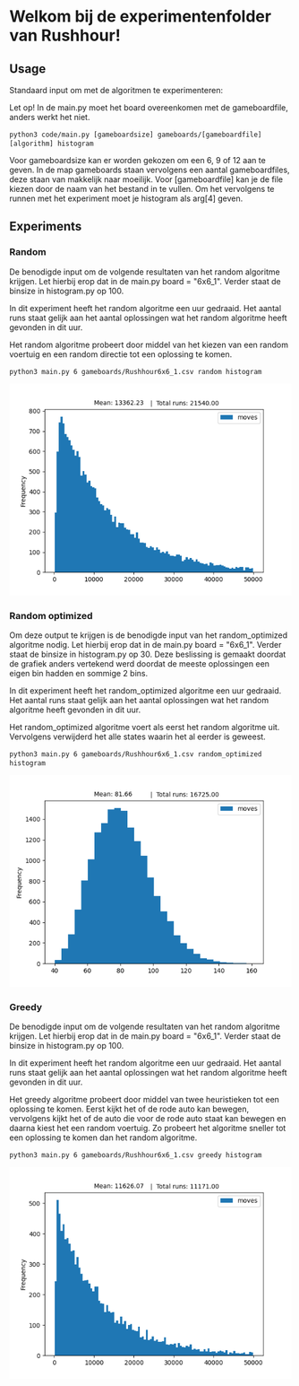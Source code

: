 # Welkom bij de experimentenfolder van Rushhour!

## Usage 
Standaard input om met de algoritmen te experimenteren:

Let op! In de main.py moet het board overeenkomen met de gameboardfile, anders werkt het niet. 

```
python3 code/main.py [gameboardsize] gameboards/[gameboardfile] [algorithm] histogram 
```
Voor gameboardsize kan er worden gekozen om een 6, 9 of 12 aan te geven. 
In de map gameboards staan vervolgens een aantal gameboardfiles, deze staan van makkelijk naar moeilijk. Voor [gameboardfile] kan je de file kiezen door de naam van het bestand in te vullen. Om het vervolgens te runnen met het experiment moet je histogram als arg[4] geven.

## Experiments
### Random
De benodigde input om de volgende resultaten van het random algoritme krijgen. Let hierbij erop dat in de main.py board = "6x6_1". Verder staat de binsize in histogram.py op 100.  

In dit experiment heeft het random algoritme een uur gedraaid. Het aantal runs staat gelijk aan het aantal oplossingen wat het random algoritme heeft gevonden in dit uur.   

Het random algoritme probeert door middel van het kiezen van een random voertuig en een random directie tot een oplossing te komen. 

```
python3 main.py 6 gameboards/Rushhour6x6_1.csv random histogram
```
![exp_6x6_1_random_graph_moves.png](https://github.com/pluumenbrownie/rush_hour/blob/main/results/exp_6x6_1_random_graph_moves.png)

### Random optimized
Om deze output te krijgen is de benodigde input van het random_optimized algoritme nodig. Let hierbij erop dat in de main.py board = "6x6_1". Verder staat de binsize in histogram.py op 30. Deze beslissing is gemaakt doordat de grafiek anders vertekend werd doordat de meeste oplossingen een eigen bin hadden en sommige 2 bins.   

In dit experiment heeft het random_optimized algoritme een uur gedraaid. Het aantal runs staat gelijk aan het aantal oplossingen wat het random algoritme heeft gevonden in dit uur.   

Het random_optimized algoritme voert als eerst het random algoritme uit. Vervolgens verwijderd het alle states waarin het al eerder is geweest.  

```
python3 main.py 6 gameboards/Rushhour6x6_1.csv random_optimized histogram
```
![exp_6x6_1_random_graph_optimized_moves.png](https://github.com/pluumenbrownie/rush_hour/blob/main/results/exp_6x6_1_random_graph_optimized_moves.png)

### Greedy
De benodigde input om de volgende resultaten van het random algoritme krijgen. Let hierbij erop dat in de main.py board = "6x6_1". Verder staat de binsize in histogram.py op 100.  

In dit experiment heeft het random algoritme een uur gedraaid. Het aantal runs staat gelijk aan het aantal oplossingen wat het random algoritme heeft gevonden in dit uur.   

Het greedy algoritme probeert door middel van twee heuristieken tot een oplossing te komen. Eerst kijkt het of de rode auto kan bewegen, vervolgens kijkt het of de auto die voor de rode auto staat kan bewegen en daarna kiest het een random voertuig. Zo probeert het algoritme sneller tot een oplossing te komen dan het random algoritme. 

```
python3 main.py 6 gameboards/Rushhour6x6_1.csv greedy histogram
```
![exp_6x6_1_greedy_graph_moves.png](https://github.com/pluumenbrownie/rush_hour/blob/main/results/exp_6x6_1_greedy_graph_moves.png)
